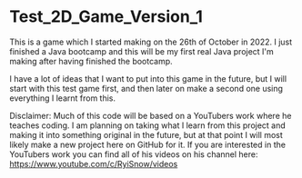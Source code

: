 # Test_2D_Game_Version_1

This is a game which I started making on the 26th of October in 2022. I just finished a Java bootcamp and this will be my first real Java project I'm making after having finished the bootcamp.

I have a lot of ideas that I want to put into this game in the future, but I will start with this test game first, and then later on make a second one using everything I learnt from this. 

Disclaimer: Much of this code will be based on a YouTubers work where he teaches coding. I am planning on taking what I learn from this project and making it into something original in the future, but at that point I will most likely make a new project here on GitHub for it. If you are interested in the YouTubers work you can find all of his videos on his channel here: https://www.youtube.com/c/RyiSnow/videos
